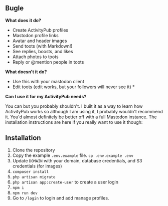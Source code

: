 ## Bugle

**What does it do?**

- Create ActivityPub profiles
- Mastodon profile links
- Avatar and header images
- Send toots (with Markdown!)
- See replies, boosts, and likes
- Attach photos to toots
-  Reply or @mention people in toots

**What doesn't it do?**

- Use this with your mastodon client
- Edit toots (edit works, but your followers will never see it) \*

**Can I use it for my ActivityPub needs?**

You can but you probably shouldn't. I built it as a way to learn how ActivityPub works so although I am using it, I probably wouldn't recommend it. You'd almost definitely be better off with a full Mastodon instance. The installation instructions are here if you really want to use it though:

## Installation

1. Clone the repository
2. Copy the example `.env.example` file. `cp .env.example .env`
3. Update `DOMAIN` with your domain, database credentials, and S3 credentials (for images)
4. `composer install`
5. `php artisan migrate`
6. `php artisan app:create-user` to create a user login
7. `npm i`
8. `npm run dev`
9. Go to `/login` to login and add manage profiles.

